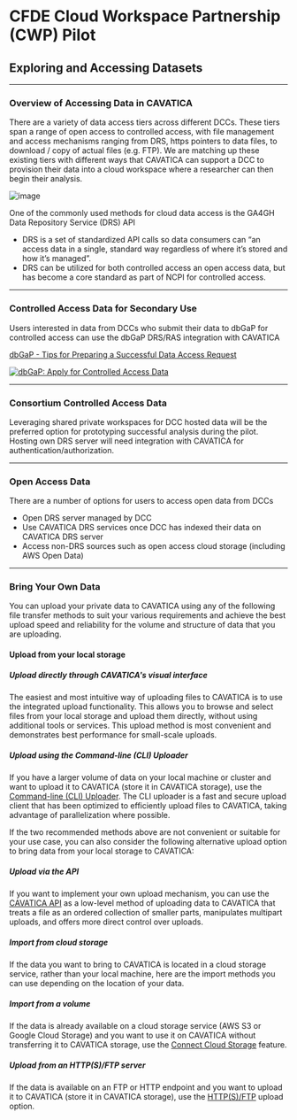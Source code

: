 # CFDE Cloud Workspace Partnership (CWP) Pilot
## Exploring and Accessing Datasets

---
### Overview of Accessing Data in CAVATICA

There are a variety of data access tiers across different DCCs. These tiers span a range of open access to controlled access, with file management and access mechanisms ranging from DRS, https pointers to data files, to download / copy of actual files (e.g. FTP). We are matching up these existing tiers with different ways that CAVATICA can support a DCC to provision their data into a cloud workspace where a researcher can then begin their analysis.

![image](https://github.com/kids-first/cloud-workspace-partnership-pilot/assets/1084749/27b1f578-8722-48f7-95f5-de743e21aa71)

One of the commonly used methods for cloud data access is the GA4GH Data Repository Service (DRS) API
- DRS is a set of standardized API calls so data consumers can “an access data in a single, standard way regardless of where it’s stored and how it’s managed”.  
- DRS can be utilized for both controlled access an open access data, but has become a core standard as part of NCPI for controlled access. 


---
### Controlled Access Data for Secondary Use
Users interested in data from DCCs who submit their data to dbGaP for controlled access can use the dbGaP DRS/RAS integration with CAVATICA

[dbGaP - Tips for Preparing a Successful Data Access Request](https://www.ncbi.nlm.nih.gov/projects/gap/cgi-bin/GetPdf.cgi?document_name=GeneralAAInstructions.pdf)

[![dbGaP: Apply for Controlled Access Data](https://img.youtube.com/vi/m0xp_cCO7kA/0.jpg)](https://www.youtube.com/watch?v=m0xp_cCO7kA)

---
### Consortium Controlled Access Data
Leveraging shared private workspaces for DCC hosted data will be the preferred option for prototyping successful analysis during the pilot. Hosting own DRS server will need integration with CAVATICA for authentication/authorization.

---
### Open Access Data
There are a number of options for users to access open data from DCCs
- Open DRS server managed by DCC
- Use CAVATICA DRS services once DCC has indexed their data on CAVATICA DRS server
- Access non-DRS sources such as open access cloud storage (including AWS Open Data)

---
### Bring Your Own Data

You can upload your private data to CAVATICA using any of the following file transfer methods to suit your various requirements and achieve the best upload speed and reliability for the volume and structure of data that you are uploading.

#### Upload from your local storage 

##### Upload directly through CAVATICA's visual interface

The easiest and most intuitive way of uploading files to CAVATICA is to use the integrated upload functionality. This allows you to browse and select files from your local storage and upload them directly, without using additional tools or services. This upload method is most convenient and demonstrates best performance for small-scale uploads.

##### Upload using the Command-line (CLI) Uploader

If you have a larger volume of data on your local machine or cluster and want to upload it to CAVATICA (store it in CAVATICA storage), use the [Command-line (CLI) Uploader](https://docs.cavatica.org/docs/upload-via-the-command-line). The CLI uploader is a fast and secure upload client that has been optimized to efficiently upload files to CAVATICA, taking advantage of parallelization where possible.

If the two recommended methods above are not convenient or suitable for your use case, you can also consider the following alternative upload option to bring data from your local storage to CAVATICA:

##### Upload via the API
If you want to implement your own upload mechanism, you can use the [CAVATICA API](https://docs.cavatica.org/docs/upload-files) as a low-level method of uploading data to CAVATICA that treats a file as an ordered collection of smaller parts, manipulates multipart uploads, and offers more direct control over uploads.

##### Import from cloud storage
If the data you want to bring to CAVATICA is located in a cloud storage service, rather than your local machine, here are the import methods you can use depending on the location of your data.

##### Import from a volume
If the data is already available on a cloud storage service (AWS S3 or Google Cloud Storage) and you want to use it on CAVATICA without transferring it to CAVATICA storage, use the [Connect Cloud Storage](https://docs.sevenbridges.com/docs/connecting-cloud-storage-overview) feature.

##### Upload from an HTTP(S)/FTP server
If the data is available on an FTP or HTTP endpoint and you want to upload it to CAVATICA (store it in CAVATICA storage), use the [HTTP(S)/FTP](https://docs.cavatica.org/docs/upload-from-an-ftp-server) upload option. 
